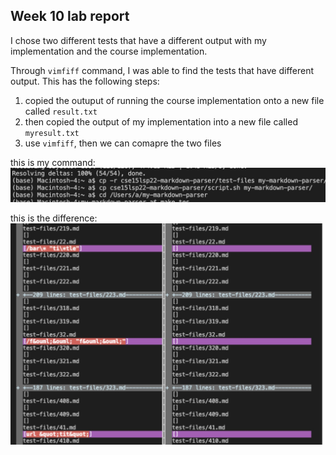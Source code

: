 ## Week 10 lab report
I chose two different tests that have a different output with my implementation and the course implementation. 

Through ```vimfiff``` command, I was able to find the tests that have different output. This has the following steps:
1. copied the outuput of running the course implementation onto a new file called ```result.txt```
2. then copied the output of my implementation into a new file called ```myresult.txt```
3. use ```vimfiff```, then we can comapre the two files 

this is my command:
![pic1](labreport51.jpg)

this is the difference:
![pic2](labreport52.jpg)